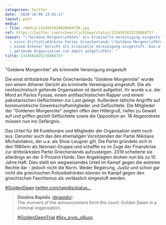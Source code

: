 ```yaml
---
categories: twitter
date: '2020-10-09 13:42:17'
layout: post
media:
- file: /media/1314561820020084736.jpg
ref: https://twitter.com/schwarzlichtwue/status/1314561825216884737
teaser: "\"Goldene Morgenr\xF6te\" als kriminelle Vereinigung eingestuft\n\n\n\nDie\
  \ einst drittst\xE4rkste Partei Griechenlands \"Goldene Morgenr\xF6te\" wurde von\
  \ einem Athener Gericht als kriminelle Vereinigung eingestuft. Die als neofaschistisch\
  \ geltende Organisation ist damit aufgel\xF6st. "
title: 1314561825216884737
---
```

"Goldene Morgenröte" als kriminelle Vereinigung eingestuft



Die einst drittstärkste Partei Griechenlands "Goldene Morgenröte" wurde von einem Athener Gericht als kriminelle Vereinigung eingestuft. Die als neofaschistisch geltende Organisation ist damit aufgelöst. 
Ihr wurde u.a. der Mord an Pavlos Fyssas, einem antifaschistischen Rapper und einem pakistanischen Geflüchteten zur Last gelegt. Außerdem tätliche Angriffe auf kommunistische Gewerkschaftsmitglieder und Geflüchtete.
Die Mitglieder der "Goldenen Morgenröte" zeigten offen den Hitlergruß, riefen zu Gewalt auf und griffen gezielt Geflüchtete sowie die Opposition an.
18 Abgeordnete müssen nun ins Gefängnis.

Das Urteil für 69 Funktionäre und Mitglieder der Organisation steht noch aus. Darunter auch das des ehemaligen Vorsitzenden der Partei Nikolaos Michaloliakos, der u.a. als Shoa-Leugner gilt.
Die Partei gründete sich in den 1980ern als Neonazi-Gruppe und schaffte es im Zuge der Finanzkrise zur drittstärksten Partei Griechenlands aufzusteigen. 2019 scheiterte sie allerdings an der 3-Prozent Hürde. Den Angeklagten drohen nun bis zu 10 Jahre Haft.
Dies stellt ein wegweisendes Urteil im Kampf gegen die extreme Rechte dar - jedoch nicht die Norm. Weder Regierung, Justiz und schon gar nicht die griechischen Polizeibehörden können im Kampf gegen den griechischen Faschismus als verlässlich eingestuft werden.

[#GoldenDawn](/t/goldendawn)
[twitter.com/rapidis/status…](https://twitter.com/rapidis/status/1313773807786758144?s=19)
> <b>Dimitris Rapidis</b> ([@rapidis](https://twitter.com/rapidis)):  
>The moment of the announcement form the court: Golden Dawn is a criminal organization.  
>  
>[#GoldenDawnTrial](/t/goldendawntrial) [#δεν_ειναι_αθωοι](/t/δεν_ειναι_αθωοι)   
>  
>  

